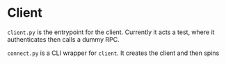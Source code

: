 # Client

`client.py` is the entrypoint for the client. Currently it acts a test, where it authenticates then calls a dummy RPC.

`connect.py` is a CLI wrapper for `client`. It creates the client and then spins
